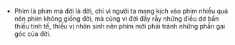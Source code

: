 - Phim là phim mà đời là đời, chỉ vì người ta mang kịch vào phim nhiều quá nên phim không giống đời, mà cũng vì đời đầy rẫy những điều dơ bẩn thiếu tinh tế, thiếu vị nhân sinh nên phim mới phải tránh những phần gai góc của đời.